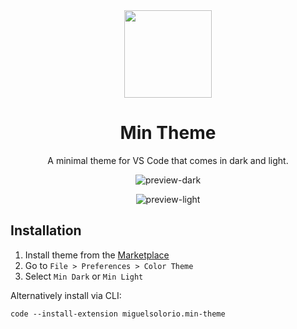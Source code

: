 <div align="center">

<img src="https://raw.githubusercontent.com/misolori/min-theme/master/icon.png" width="140" />

# Min Theme

A minimal theme for VS Code that comes in dark and light.

![preview-dark](https://raw.githubusercontent.com/misolori/min-theme/master/screenshot-dark.png)

![preview-light](https://raw.githubusercontent.com/misolori/min-theme/master/screenshot-light.png)

</div>

## Installation

1. Install theme from the [Marketplace](https://marketplace.visualstudio.com/items?itemName=miguelsolorio.min-theme)
2. Go to `File > Preferences > Color Theme`
3. Select `Min Dark` or `Min Light`

Alternatively install via CLI:
```
code --install-extension miguelsolorio.min-theme
```